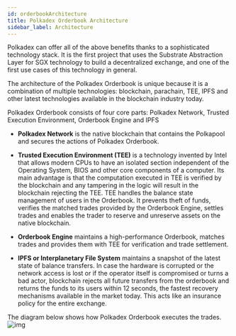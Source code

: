 ```yaml
---
id: orderbookArchitecture
title: Polkadex Orderbook Architecture
sidebar_label: Architecture
---
```


Polkadex can offer all of the above benefits thanks to a sophisticated technology stack. It is the first project that uses the Substrate Abstraction Layer for SGX technology to build a decentralized exchange, and one of the first use cases of this technology in general.

The architecture of the Polkadex Orderbook is unique because it is a combination of multiple technologies: blockchain, parachain, TEE, IPFS and other latest technologies available in the blockchain industry today.

Polkadex Orderbook consists of four core parts: Polkadex Network, Trusted Execution Environment, Orderbook Engine and IPFS

* **Polkadex Network** is the native blockchain that contains the Polkapool and secures the actions of Polkadex Orderbook.

* **Trusted Execution Environment (TEE)** is a technology invented by Intel that allows modern CPUs to have an isolated section independent of the Operating System, BIOS and other core components of a computer. Its main advantage is that the computation executed in TEE is verified by the blockchain and any tampering in the logic will result in the blockchain rejecting the TEE. TEE handles the balance state management of users in the Orderbook. It prevents theft of funds, verifies the matched trades provided by the Orderbook Engine, settles trades and enables the trader to reserve and unreserve assets on the native blockchain.

* **Orderbook Engine** maintains a high-performance Orderbook, matches trades and provides them with TEE for verification and trade settlement.

* **IPFS or Interplanetary File System** maintains a snapshot of the latest state of balance transfers. In case the hardware is corrupted or the network access is lost or if the operator itself is compromised or turns a bad actor, blockchain rejects all future transfers from the orderbook and returns the funds to its users within 12 seconds, the fastest recovery mechanisms available in the market today. This acts like an insurance policy for the entire exchange.

The diagram below shows how Polkadex Orderbook executes the trades.
![img](/img/orderbookBanner.jpg)
